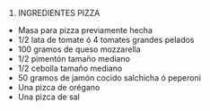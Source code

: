 1. INGREDIENTES PIZZA

- Masa para pizza previamente hecha
- 1/2 lata de tomate ó 4 tomates grandes pelados
- 100 gramos de queso mozzarella
- 1/2 pimentón tamaño mediano
- 1/2 cebolla tamaño mediano
- 50 gramos de jamón cocido salchicha ó peperoni
- Una pizca de orégano
- Una pizca de sal

